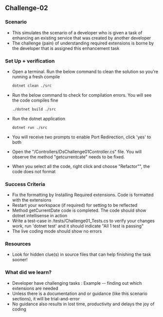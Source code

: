 ## Challenge-02

### Scenario
* This simulates the scenario of a developer who is given a task of enhancing an existing service that was created by another developer
* The challenge (pain) of understanding required extensions is borne by the developer that is assigned this enhancement task

### Set Up + verification
* Open a terminal. Run the below command to clean the solution so you're running a fresh compile
    ```bash
    dotnet clean ./src
    ```
* Run the below command to check for compilation errors. You will see the code compiles fine
    ```bash
    ./dotnet build ./src
    ```
* Run the dotnet application 
    ```bash
    dotnet run ./src
    ```

* You will receive two prompts to enable Port Redirection, click 'yes' to both
* Open the "/Controllers/DsChallenge01Controller.cs" file. You will observe the method "getcurrentcate" needs to be fixed.
* When you select all the code, right click and choose "Refactor"", the code does not format

### Success Criteria
* Fix the formatting by Installing Required extensions. Code is formatted with the extensions
* Restart your workspace (if required) for setting to be reflected
* Method getCurrentDate code is completed. The code should show dotnet intellisense in action
* Write a test-case in /tests/Challenge01_Tests.cs to verify your changes work, run 'dotnet test' and it should indicate "All 1 test is passing"
* The live coding mode should show no errors 

### Resources
* Look for hidden clue(s) in source files that can help finishing the task sooner!

### What did we learn?
* Developer have challenging tasks : Example -- finding out which extensions are needed
* Unless there is a documentation and or guidance (like this scenario sections), it will be trial-and-error
* No guidance also results in lost time, productivity and delays the joy of coding
